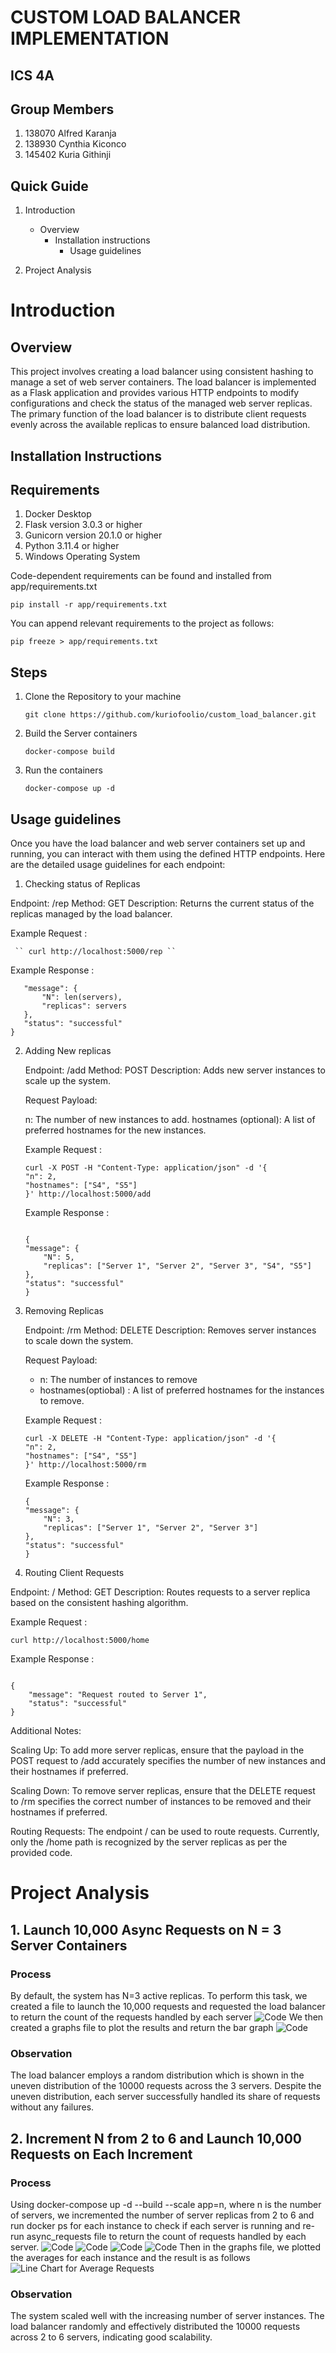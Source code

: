 # CUSTOM LOAD BALANCER IMPLEMENTATION

## ICS 4A

## Group Members

1. 138070 Alfred Karanja
2. 138930 Cynthia Kiconco
3. 145402 Kuria Githinji

## Quick Guide

1. Introduction
   - Overview
     - Installation instructions
       - Usage guidelines

2. Project Analysis

# Introduction

## Overview
This project involves creating a load balancer using consistent hashing to manage a set of web server containers. The load balancer is implemented as a Flask application and provides various HTTP endpoints to modify configurations and check the status of the managed web server replicas. The primary function of the load balancer is to distribute client requests evenly across the available replicas to ensure balanced load distribution.

## Installation Instructions

## Requirements

1. Docker Desktop
2. Flask version 3.0.3 or higher
3. Gunicorn version  20.1.0 or higher
4. Python 3.11.4 or higher
5. Windows Operating System

Code-dependent requirements can be found and installed from app/requirements.txt

   `` pip install -r app/requirements.txt ``

You can append relevant requirements to the project as follows:

   `` pip freeze > app/requirements.txt ``



## Steps

1. Clone the Repository to your machine

   `` git clone https://github.com/kuriofoolio/custom_load_balancer.git ``
   
2. Build the Server containers

   `` docker-compose build ``

3. Run the containers 

   `` docker-compose up -d `` 

## Usage guidelines
Once you have the load balancer and web server containers set up and running, you can interact with them using the defined HTTP endpoints. Here are the detailed usage guidelines for each endpoint:

  1. Checking status of Replicas 

  Endpoint: /rep
  Method: GET
  Description: Returns the current status of the replicas managed by the load balancer.
  
  Example Request : 

     `` curl http://localhost:5000/rep ``

  Example Response : 

 ``` {
    "message": {
        "N": len(servers),
        "replicas": servers
    },
    "status": "successful"
} 
 ```


2. Adding New replicas

    Endpoint: /add
    Method: POST
    Description: Adds new server instances to scale up the system.

    Request Payload:

    n: The number of new instances to add.
    hostnames (optional): A list of preferred hostnames for the new instances.


    Example Request : 

    ```
    curl -X POST -H "Content-Type: application/json" -d '{
    "n": 2,
    "hostnames": ["S4", "S5"]
    }' http://localhost:5000/add

    ```

    Example Response : 

    ```

    {
    "message": {
        "N": 5,
        "replicas": ["Server 1", "Server 2", "Server 3", "S4", "S5"]
    },
    "status": "successful"
    }

    ```
3. Removing Replicas

    Endpoint: /rm
    Method: DELETE
    Description: Removes server instances to scale down the system.

    Request Payload:

    * n: The number of instances to remove
    * hostnames(optiobal) : A list of preferred hostnames for the instances to remove. 

    Example Request : 

    ``` 
    curl -X DELETE -H "Content-Type: application/json" -d '{
    "n": 2,
    "hostnames": ["S4", "S5"]
    }' http://localhost:5000/rm

    ```

    Example Response : 

    ``` 
    {
    "message": {
        "N": 3,
        "replicas": ["Server 1", "Server 2", "Server 3"]
    },
    "status": "successful"
    }

    ```

4. Routing Client Requests

Endpoint: /<path>
Method: GET
Description: Routes requests to a server replica based on the consistent hashing algorithm.

Example Request :

`` curl http://localhost:5000/home ``

Example Response : 

```

{
    "message": "Request routed to Server 1",
    "status": "successful"
}

```

Additional Notes:

Scaling Up: To add more server replicas, ensure that the payload in the POST request to /add accurately specifies the number of new instances and their hostnames if preferred.

Scaling Down: To remove server replicas, ensure that the DELETE request to /rm specifies the correct number of instances to be removed and their hostnames if preferred.

Routing Requests: The endpoint /<path> can be used to route requests. Currently, only the /home path is recognized by the server replicas as per the provided code.
# Project Analysis

## 1. Launch 10,000 Async Requests on N = 3 Server Containers

### Process
By default, the system has N=3 active replicas. To perform this task, we created a file to launch the 10,000 requests and requested the load balancer to return the count of the requests handled by each server
![Code](https://github.com/kuriofoolio/custom_load_balancer/blob/main/n%3D3.png)
We then created a graphs file to plot the results and return the bar graph
![Code](https://github.com/kuriofoolio/custom_load_balancer/blob/main/bar_chart_3_servers.png)
### Observation
The load balancer employs a random distribution which is shown in the uneven distribution of the 10000 requests across the 3 servers. Despite the uneven distribution, each server successfully handled its share of requests without any failures.

## 2. Increment N from 2 to 6 and Launch 10,000 Requests on Each Increment

### Process
Using  docker-compose up -d --build --scale app=n, where n is the number of servers, we incremented the number of server replicas from 2 to 6 and run docker ps for each instance to check if each server is running and re-run async_requests file to return the count of requests handled by each server.
![Code](https://github.com/kuriofoolio/custom_load_balancer/blob/main/n%3D2.png)
![Code](https://github.com/kuriofoolio/custom_load_balancer/blob/main/n%3D4.png)
![Code](https://github.com/kuriofoolio/custom_load_balancer/blob/main/n%3D5.png)
![Code](https://github.com/kuriofoolio/custom_load_balancer/blob/main/n%3D6.png)
Then in the graphs file, we plotted the averages for each instance and the result is as follows
![Line Chart for Average Requests](https://github.com/kuriofoolio/custom_load_balancer/blob/main/avg_req_line_chart.png)

### Observation
The system scaled well with the increasing number of server instances. The load balancer randomly and effectively distributed the 10000 requests across 2 to 6 servers, indicating good scalability.



















